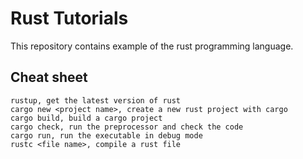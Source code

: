 # Rust Tutorials

This repository contains example of the rust programming language.


## Cheat sheet

```
rustup, get the latest version of rust
cargo new <project name>, create a new rust project with cargo
cargo build, build a cargo project
cargo check, run the preprocessor and check the code
cargo run, run the executable in debug mode
rustc <file name>, compile a rust file 
```
